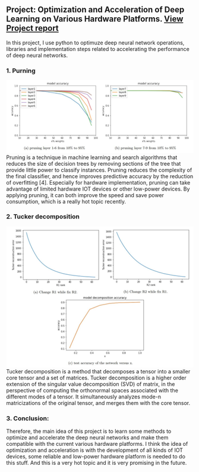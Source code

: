 ## Project: Optimization and Acceleration of Deep Learning on Various Hardware Platforms.  <a href="pdf/ECE226_Report_Xinqiao.pdf">View Project report</a> 


In this project, I use python to optimuze deep neural network operations, libraries and implementation steps related to accelerating the performance of deep neural networks.

### 1. Purning
<img src="images/ECE226_exp_purning.JPG?raw=true"/>
Pruning is a technique in machine learning and search algorithms that reduces the size of decision trees by removing sections of the tree that provide little power to classify instances. Pruning reduces the complexity of the final classifier, and hence improves predictive accuracy by the reduction of overfitting [4]. Especially for
hardware implementation, pruning can take advantage of limited hardware IOT devices or other low-power devices. By applying pruning, it can both improve the speed and save power consumption, which is a really hot topic recently.


### 2. Tucker decomposition

<img src="images/ECE226_exp_decom.JPG?raw=true"/>
Tucker decomposition is a method that decomposes a tensor into a smaller core tensor and a set of matrices. Tucker decomposition is a higher order extension of the singular value decomposition (SVD) of matrix, in the perspective of computing the orthonormal spaces associated with the different modes of a tensor. It simultaneously analyzes mode-n matricizations of the original tensor, and merges them with the core tensor.

### 3. Conclusion:
Therefore, the main idea of this project is to learn some methods to optimize and accelerate the deep neural networks and make them compatible with the current various hardware platforms. I think the idea of optimization and acceleration is with the development of all kinds of IOT devices, some reliable and low-power hardware platform is needed to do this stuff. And this is a very hot topic and it is very promising in the future.
